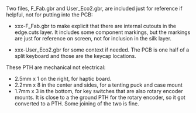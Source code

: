 Two files, F_Fab.gbr and User_Eco2.gbr, are included just for reference if helpful,
  not for putting into the PCB:

- xxx-F_Fab.gbr to make explicit that there are internal cutouts in the edge.cuts
  layer. It includes some component markings, but the markings are just for reference
  on screen, not for inclusion in the silk layer.

- xxx-User_Eco2.gbr for some context if needed. The PCB is one half of a split keyboard
  and those are the keycap locations.

These PTH are mechanical not electrical:

- 2.5mm x 1 on the right, for haptic board.
- 2.2mm x 8 in the center and sides, for a tenting puck and case mount
- 1.7mm x 3 in the bottom, for key switches that are also rotary encoder mounts.
   It is close to a the ground PTH for the rotary encoder, so it got converted to a PTH.
   Some joining of the two is fine.
